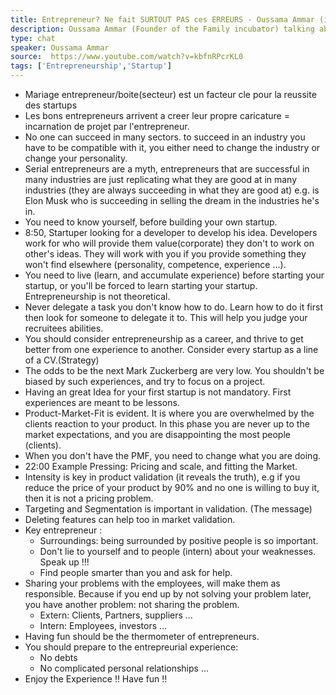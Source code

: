 ```yaml
---
title: Entrepreneur? Ne fait SURTOUT PAS ces ERREURS - Oussama Ammar (interview complète)
description: Oussama Ammar (Founder of the Family incubator) talking about entrepreneurship
type: chat
speaker: Oussama Ammar
source:  https://www.youtube.com/watch?v=kbfnRPcrKL0
tags: ['Entrepreneurship','Startup']
---
```

- Mariage entrepreneur/boite(secteur) est un facteur cle pour la reussite des startups
- Les bons entrepreneurs arrivent a creer leur propre caricature = incarnation de projet par l'entrepreneur.
- No one can succeed in many sectors. to succeed in an industry you have to be compatible with it, you either need to change the industry or change your personality.
- Serial entrepreneurs are a myth, entrepreneurs that are successful in many industries are just replicating what they are good at in many industries (they are always succeeding in what they are good at) e.g. is Elon Musk who is succeeding in selling the dream in the industries he's in.
- You need to know yourself, before building your own startup.
- 8:50, Startuper looking for a developer to develop his idea. Developers work for who will provide them value(corporate) they don't to work on other's ideas. They will work with you if you provide something they won't find elsewhere (personality, competence, experience ...).
- You need to live (learn, and accumulate experience) before starting your startup, or you'll be forced to learn starting your startup. Entrepreneurship is not theoretical.
- Never delegate a task you don't know how to do. Learn how to do it first then look for someone to delegate it to. This will help you judge your recruitees abilities.
- You should consider entrepreneurship as a career, and thrive to get better from one experience to another. Consider every startup as a line of a CV.(Strategy)
- The odds to be the next Mark Zuckerberg are very low. You shouldn't be biased by such experiences, and try to focus on a project.
- Having an great Idea for your first startup is not mandatory. First experiences are meant to be lessons.
- Product-Market-Fit is evident. It is where you are overwhelmed by the clients reaction to your product. In this phase you are never up to the market expectations, and you are disappointing the most people (clients).
- When you don't have the PMF, you need to change what you are doing.
- 22:00 Example Pressing: Pricing and scale, and fitting the Market.
- Intensity is key in product validation (it reveals the truth), e.g if you reduce the price of your product by 90% and no one is willing to buy it, then it is not a pricing problem.
- Targeting and Segmentation is important in validation. (The message)
- Deleting features can help too in market validation.
- Key entrepreneur :
    - Surroundings: being surrounded by positive people is so important.
    - Don't lie to yourself and to people (intern) about your weaknesses. Speak up !!!
    - Find people smarter than you and ask for help.
- Sharing your problems with the employees, will make them as responsible. Because if you end up by not solving your problem later, you have another problem: not sharing the problem.
    - Extern: Clients, Partners, suppliers ...
    - Intern: Employees, investors ...
- Having fun should be the thermometer of entrepreneurs.
- You should prepare to the entrepreurial experience:
    - No debts
    - No complicated personal relationships ...
- Enjoy the Experience !! Have fun !!
